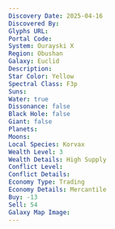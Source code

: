 ```yaml
---
Discovery Date: 2025-04-16
Discovered By:
Glyphs URL:
Portal Code:
System: Ourayski X
Region: Obushan
Galaxy: Euclid
Description:
Star Color: Yellow
Spectral Class: F3p
Suns:
Water: true
Dissonance: false
Black Hole: false
Giant: false
Planets:
Moons:
Local Species: Korvax
Wealth Level: 3
Wealth Details: High Supply
Conflict Level:
Conflict Details:
Economy Type: Trading
Economy Details: Mercantile
Buy: -13
Sell: 54
Galaxy Map Image:
---
```

